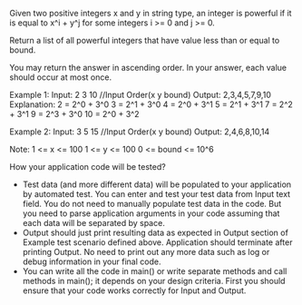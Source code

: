 Given two positive integers x and y in string type, an integer is powerful if it is equal to x^i + y^j for some integers i >= 0 and j >= 0.

Return a list of all powerful integers that have value less than or equal to bound.

You may return the answer in ascending order.  In your answer, each value should occur at most once.

Example 1:
Input: 2 3 10
//Input Order(x y bound)
Output: 2,3,4,5,7,9,10
Explanation: 
2 = 2^0 + 3^0
3 = 2^1 + 3^0
4 = 2^0 + 3^1
5 = 2^1 + 3^1
7 = 2^2 + 3^1
9 = 2^3 + 3^0
10 = 2^0 + 3^2

Example 2:
Input: 3 5 15
//Input Order(x y bound)
Output: 2,4,6,8,10,14

Note:
1 <= x <= 100
1 <= y <= 100
0 <= bound <= 10^6

How your application code will be tested?
- Test data (and more different data) will be populated to your application by automated test. You can enter and test your test data from Input text field. You do not need to manually populate test data in the code. But you need to parse application arguments in your code assuming that each data will be separated by space.
- Output should just print resulting data as expected in Output section of Example test scenario defined above. Application should terminate after printing Output. No need to print out any more data such as log or debug information in your final code.
- You can write all the code in main() or write separate methods and call methods in main(); it depends on your design criteria. First you should ensure that your code works correctly for Input and Output.

